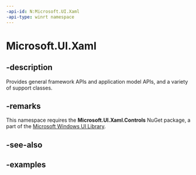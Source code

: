 ```yaml
---
-api-id: N:Microsoft.UI.Xaml
-api-type: winrt namespace
---
```


<!-- Namespace syntax.
namespace Microsoft.UI.Xaml 
-->

# Microsoft.UI.Xaml

## -description

Provides general framework APIs and application model APIs, and a variety of support classes. 

## -remarks
This namespace requires the **Microsoft.UI.Xaml.Controls** NuGet package, a part of the [Microsoft Windows UI Library](https://aka.ms/winui-docs).


## -see-also

## -examples

